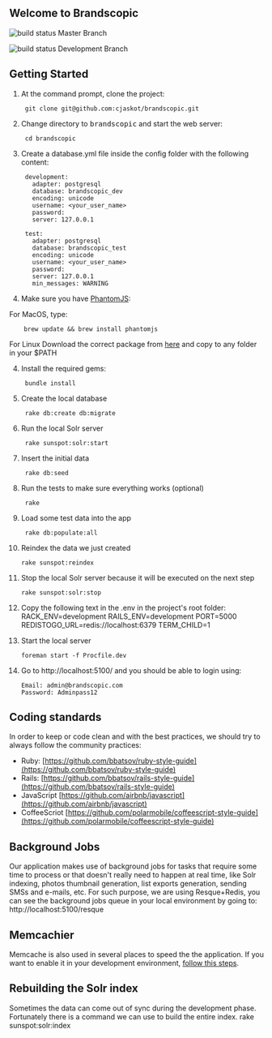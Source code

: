 ## Welcome to Brandscopic


![build status](https://www.codeship.io/projects/c908d6c0-3f66-0131-c536-0e9a90f6062f/status?branch=master) Master Branch

![build status](https://www.codeship.io/projects/c908d6c0-3f66-0131-c536-0e9a90f6062f/status?branch=development) Development Branch

## Getting Started

1. At the command prompt, clone the project:

        git clone git@github.com:cjaskot/brandscopic.git

2. Change directory to <tt>brandscopic</tt> and start the web server:

        cd brandscopic

4. Create a database.yml file inside the config folder with the following content:

        development:
          adapter: postgresql
          database: brandscopic_dev
          encoding: unicode
          username: <your_user_name>
          password:
          server: 127.0.0.1

        test:
          adapter: postgresql
          database: brandscopic_test
          encoding: unicode
          username: <your_user_name>
          password:
          server: 127.0.0.1
          min_messages: WARNING

3. Make sure you have [PhantomJS](http://phantomjs.org/download.html):

  For MacOS, type:

        brew update && brew install phantomjs

  For Linux Download the correct package from [here](http://phantomjs.org/download.html) and copy to any folder in your $PATH

4. Install the required gems:

        bundle install

5. Create the local database

        rake db:create db:migrate


6. Run the local Solr server

        rake sunspot:solr:start

7. Insert the initial data

        rake db:seed

8. Run the tests to make sure everything works (optional)

        rake

9. Load some test data into the app

        rake db:populate:all

10. Reindex the data we just created

        rake sunspot:reindex

11. Stop the local Solr server because it will be executed on the next step

        rake sunspot:solr:stop

12. Copy the following text in the .env in the project's root folder:
    RACK_ENV=development
    RAILS_ENV=development
    PORT=5000
    REDISTOGO_URL=redis://localhost:6379
    TERM_CHILD=1

13. Start the local server

        foreman start -f Procfile.dev

14. Go to http://localhost:5100/ and you should be able to login using:

        Email: admin@brandscopic.com
        Password: Adminpass12

## Coding standards

In order to keep or code clean and with the best practices, we should try to always follow the community practices:

  * Ruby: [https://github.com/bbatsov/ruby-style-guide](https://github.com/bbatsov/ruby-style-guide)
  * Rails: [https://github.com/bbatsov/rails-style-guide](https://github.com/bbatsov/rails-style-guide)
  * JavaScript [https://github.com/airbnb/javascript](https://github.com/airbnb/javascript)
  * CoffeeScriot [https://github.com/polarmobile/coffeescript-style-guide](https://github.com/polarmobile/coffeescript-style-guide)

## Background Jobs

Our application makes use of background jobs for tasks that require some time to process or that doesn't really need to happen at real time, like Solr indexing, photos thumbnail generation, list exports generation, sending SMSs and e-mails, etc. For such purpose, we are using Resque+Redis, you can see the background jobs queue in your local environment by going to: http://localhost:5100/resque

## Memcachier

Memcache is also used in several places to speed the the application. If you want to enable it in your development environment, [follow this steps](https://github.com/cjaskot/brandscopic/wiki/Use-Memcached-in-development).

## Rebuilding the Solr index

Sometimes the data can come out of sync during the development phase. Fortunately
there is a command we can use to build the entire index.
       rake sunspot:solr:index
